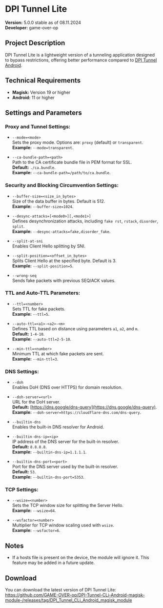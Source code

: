 # DPI Tunnel Lite

**Version:** 5.0.0 stable as of 08.11.2024  
**Developer:** game-over-op

## Project Description

DPI Tunnel Lite is a lightweight version of a tunneling application designed to bypass restrictions, offering better performance compared to [DPI Tunnel Android](https://github.com/nomoresat/DPITunnel-android).

## Technical Requirements

- **Magisk:** Version 19 or higher
- **Android:** 11 or higher

## Settings and Parameters

### Proxy and Tunnel Settings:

- `--mode=<mode>`  
  Sets the proxy mode. Options are: `proxy` (default) or `transparent`.  
  **Example:** `--mode=transparent`.

- `--ca-bundle-path=<path>`  
  Path to the CA certificate bundle file in PEM format for SSL.  
  **Default:** `./ca.bundle`.  
  **Example:** `--ca-bundle-path=/path/to/ca.bundle`.

### Security and Blocking Circumvention Settings:

- `--buffer-size=<size_in_bytes>`  
  Size of the data buffer in bytes. Default is 512.  
  **Example:** `--buffer-size=1024`.

- `--desync-attacks=[<mode0>][,<mode1>]`  
  Defines desynchronization attacks, including `fake rst`, `rstack`, `disorder`, `split`.  
  **Example:** `--desync-attacks=fake,disorder_fake`.

- `--split-at-sni`  
  Enables Client Hello splitting by SNI.

- `--split-position=<offset_in_bytes>`  
  Splits Client Hello at the specified byte. Default is 3.  
  **Example:** `--split-position=5`.

- `--wrong-seq`  
  Sends fake packets with previous SEQ/ACK values.

### TTL and Auto-TTL Parameters:

- `--ttl=<number>`  
  Sets TTL for fake packets.  
  **Example:** `--ttl=5`.

- `--auto-ttl=<a1>-<a2>-<m>`  
  Defines TTL based on distance using parameters `a1`, `a2`, and `m`.  
  **Default:** `1-4-10`.  
  **Example:** `--auto-ttl=2-5-10`.

- `--min-ttl=<number>`  
  Minimum TTL at which fake packets are sent.  
  **Example:** `--min-ttl=3`.

### DNS Settings:

- `--doh`  
  Enables DoH (DNS over HTTPS) for domain resolution.

- `--doh-server=<url>`  
  URL for the DoH server.  
  **Default:** [https://dns.google/dns-query](https://dns.google/dns-query).  
  **Example:** `--doh-server=https://cloudflare-dns.com/dns-query`.

- `--builtin-dns`  
  Enables the built-in DNS resolver for Android.

- `--builtin-dns-ip=<ip>`  
  IP address of the DNS server for the built-in resolver.  
  **Default:** `8.8.8.8`.  
  **Example:** `--builtin-dns-ip=1.1.1.1`.

- `--builtin-dns-port=<port>`  
  Port for the DNS server used by the built-in resolver.  
  **Default:** `53`.  
  **Example:** `--builtin-dns-port=5353`.

### TCP Settings:

- `--wsize=<number>`  
  Sets the TCP window size for splitting the Server Hello.  
  **Example:** `--wsize=64`.

- `--wsfactor=<number>`  
  Multiplier for TCP window scaling used with `wsize`.  
  **Example:** `--wsfactor=6`.

## Notes

- If a hosts file is present on the device, the module will ignore it. This feature may be added in a future update.

## Download

You can download the latest version of DPI Tunnel Lite:
https://github.com/GAME-OVER-op/DPI-Tunnel-CLi-Android-magisk-module-/releases/tag/DPI_Tunnel_CLi_Android_magisk_module
